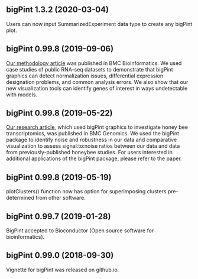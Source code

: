 ## bigPint 1.3.2 (2020-03-04)
Users can now input SummarizedExperiment data type to create any bigPint plot.

## bigPint 0.99.8 (2019-09-06)
[Our methodology article](https://doi.org/10.1186/s12859-019-2968-1) was published in BMC Bioinformatics. We used case studies of public RNA-seq datasets to demonstrate that bigPint graphics can detect normalization issues, differential expression designation problems, and common analysis errors. We also show that our new visualization tools can identify genes of interest in ways undetectable with models.

## bigPint 0.99.8 (2019-05-22)
[Our research article](https://doi.org/10.1186/s12864-019-5767-1), which used bigPint graphics to investigate honey bee transcriptomics, was published in BMC Genomics. We used the bigPint package to identify noise and robustness in our data and comparative visualization to assess signal:to:noise ratios between our data and data from previously-published honeybee studies. For users interested in additional applications of the bigPint package, please refer to the paper.

## bigPint 0.99.8 (2019-05-19)
plotClusters() function now has option for superimposing clusters pre-determined from other software.

## bigPint 0.99.7 (2019-01-28)
BigPint accepted to Bioconductor (Open source software for bioinformatics).

## bigPint 0.99.0 (2018-09-30)
Vignette for bigPint was released on github.io.